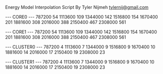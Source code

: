 Energy Model Interpolation Script
By Tyler Nijmeh <tylernij@gmail.com>

--- CORE0 ---
787200 54
1113600 109
1344000 142
1516800 154
1670400 201
1881600 308
2016000 388
2150400 467
2308000 561

--- CORE1 ---
787200 54
1113600 109
1344000 142
1516800 154
1670400 201
1881600 308
2016000 388
2150400 467
2308000 561

--- CLUSTER0 ---
787200 4
1113600 7
1344000 9
1516800 9
1670400 10
1881600 14
2016000 17
2150400 19
2308000 23

--- CLUSTER1 ---
787200 4
1113600 7
1344000 9
1516800 9
1670400 10
1881600 14
2016000 17
2150400 19
2308000 23

